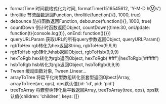 * formatTime 时间戳格式化为时间, formatTime(1516545612, 'Y-M-D h:m:s')
* throlltle 节流函数返回Function, throlltle(function(){}, 1000, true)
* debounce 防抖函数返回Function, debounce(function(){}, 1000, true)
* countDown 倒计时函数返回Object, countDown({time:30, onUpdate: function(t){console.log(t)}, onEnd: function(){}})
* queryURLParam 获取URL的所有query参数返回Object, queryURLParam()
* rgbToHex rgb转化为hex返回String, rgbToHex(9,9,9)
* rgbToHsb rgb转化为hsb返回Object, rgbToHsb(9,9,9)
* hexToRgb hex转化为rgb返回Object, hexToRgb('#fff')|hexToRgb('#ffffff')
* hsbToRgb hsb转化为rgb返回Object, hsbToRgb(9,9,9)
* Tween 缓动函数对象, Tween.Linear...
* arrayToTree 将扁平化树型数组转化嵌套型返回Ojbect|Array, arrayToTree(arr, ops), ops默认值{id: 'id', pid: 'pid'}
* treeToArray 将嵌套树转化扁平数返回Array, treeToArray(tree, ops), ops默认值{children: 'children', keys: []}